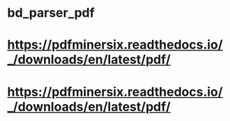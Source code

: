 # bd_parser_pdf
# https://pdfminersix.readthedocs.io/_/downloads/en/latest/pdf/
# https://pdfminersix.readthedocs.io/_/downloads/en/latest/pdf/
